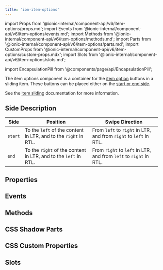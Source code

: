 ```yaml
---
title: 'ion-item-options'
---
```


import Props from '@ionic-internal/component-api/v6/item-options/props.md';
import Events from '@ionic-internal/component-api/v6/item-options/events.md';
import Methods from '@ionic-internal/component-api/v6/item-options/methods.md';
import Parts from '@ionic-internal/component-api/v6/item-options/parts.md';
import CustomProps from '@ionic-internal/component-api/v6/item-options/custom-props.mdx';
import Slots from '@ionic-internal/component-api/v6/item-options/slots.md';

<head>
  <title>ion-item-options: Option Button Components for Ionic Apps</title>
  <meta
    name="description"
    content="ion-item-options are for ion-item-sliding. These option buttons can be placed either on the start or end side. Read to learn more about use on Ionic apps."
  />
</head>

import EncapsulationPill from '@components/page/api/EncapsulationPill';

The item options component is a container for the [item option](./item-option) buttons in a sliding item. These buttons can be placed either on the [start or end side](#side-description).

See the [item sliding](./item-sliding) documentation for more information.

## Side Description

| Side    | Position                                                        | Swipe Direction                                                   |
| ------- | --------------------------------------------------------------- | ----------------------------------------------------------------- |
| `start` | To the `left` of the content in LTR, and to the `right` in RTL. | From `left` to `right` in LTR, and from `right` to `left` in RTL. |
| `end`   | To the `right` of the content in LTR, and to the `left` in RTL. | From `right` to `left` in LTR, and from `left` to `right` in RTL. |

## Properties

<Props />

## Events

<Events />

## Methods

<Methods />

## CSS Shadow Parts

<Parts />

## CSS Custom Properties

<CustomProps />

## Slots

<Slots />
